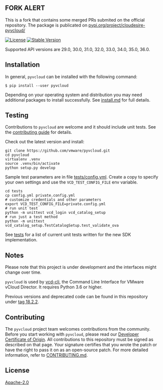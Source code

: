 ## FORK ALERT

This is a fork that contains some merged PRs submited on the official repository.
The package is publicated on [pypi.org/project/cloudesire-pyvcloud/](https://pypi.org/project/cloudesire-pyvcloud/)

[![License](https://img.shields.io/pypi/l/cloudesire-pyvcloud.svg)](https://pypi.python.org/pypi/cloudesire-pyvcloud) [![Stable Version](https://img.shields.io/pypi/v/cloudesire-pyvcloud.svg)](https://pypi.python.org/pypi/cloudesire-pyvcloud)

Supported API versions are 29.0, 30.0, 31.0, 32.0, 33.0, 34.0, 35.0, 36.0.

## Installation

In general, `pyvcloud` can be installed with the following command:
```shell
$ pip install --user pyvcloud
```
Depending on your operating system and distribution you
may need additional packages to install successfully. See
[install.md](docs/install.md) for full details.

## Testing

Contributions to `pyvcloud` are welcome and it should include unit tests. See the [contributing guide](CONTRIBUTING.md) for details.

Check out the latest version and install:

```shell
git clone https://github.com/vmware/pyvcloud.git
cd pyvcloud
virtualenv .venv
source .venv/bin/activate
python setup.py develop
```

Sample test parameters are in file [tests/config.yml](tests/config.yml). Create a copy to specify your own settings and use the `VCD_TEST_CONFIG_FILE` env variable.

```shell
cd tests
cp config.yml private.config.yml
# customize credentials and other parameters
export VCD_TEST_CONFIG_FILE=private.config.yml
# run unit test
python -m unittest vcd_login vcd_catalog_setup
# run just a test method
python -m unittest vcd_catalog_setup.TestCatalogSetup.test_validate_ova
```

See [tests](tests/) for a list of current unit tests written for the new SDK implementation.


## Notes

Please note that this project is under development and the interfaces might change over time.

`pyvcloud` is used by [vcd-cli](https://vmware.github.io/vcd-cli), the Command Line Interface for VMware vCloud Director. It requires Python 3.6 or higher.

Previous versions and deprecated code can be found in this repository under [tag 18.2.2](https://github.com/vmware/pyvcloud/tree/18.2.2).

## Contributing

The `pyvcloud` project team welcomes contributions from the community. Before you start working with `pyvcloud`, please read our [Developer Certificate of Origin](https://cla.vmware.com/dco). All contributions to this repository must be signed as described on that page. Your signature certifies that you wrote the patch or have the right to pass it on as an open-source patch. For more detailed information, refer to [CONTRIBUTING.md](CONTRIBUTING.md).

## License

[Apache-2.0](LICENSE.txt)
